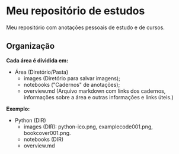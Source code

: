 # Meu repositório de estudos

Meu repositório com anotações pessoais de estudo e de cursos.

## Organização

**Cada área é dividida em:**

- Área (Diretório/Pasta)
  - images (Diretório para salvar imagens);
  - notebooks ("Cadernos" de anotações);
  - overview.md (Arquivo markdown com links dos cadernos, informações sobre a área e outras informações e links úteis.)

**Exemplo:**

- Python (DIR)
  - images (DIR): python-ico.png, examplecode001.png, bookcover001.png.
  - notebooks (DIR)
  - overview.md
